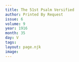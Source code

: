 ```yaml
---
title: The 51st Psalm Versified
author: Printed By Request
issue: 6
volume: 9
year: 1916
month: 35
day: V
tags:
layout: page.njk
image:
---
```


